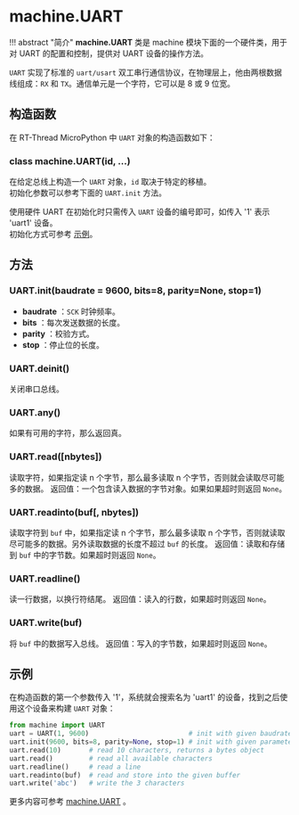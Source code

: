 # machine.UART 

!!! abstract "简介"
    **machine.UART** 类是 machine 模块下面的一个硬件类，用于对 UART 的配置和控制，提供对 UART 设备的操作方法。

`UART` 实现了标准的 `uart/usart` 双工串行通信协议，在物理层上，他由两根数据线组成：`RX` 和 `TX`。通信单元是一个字符，它可以是 8 或 9 位宽。

## 构造函数

在 RT-Thread MicroPython 中 `UART` 对象的构造函数如下：

### **class machine.UART**(id, ...)
在给定总线上构造一个 `UART` 对象，`id` 取决于特定的移植。  
初始化参数可以参考下面的 `UART.init` 方法。 

使用硬件 UART 在初始化时只需传入 `UART` 设备的编号即可，如传入 '1' 表示 'uart1' 设备。   
初始化方式可参考 [示例](#_3)。

## 方法

### **UART.init**(baudrate = 9600, bits=8, parity=None, stop=1)
- **baudrate** ：`SCK` 时钟频率。
- **bits** ：每次发送数据的长度。
- **parity** ：校验方式。
- **stop** ：停止位的长度。

### **UART.deinit**()
关闭串口总线。

### **UART.any**()
如果有可用的字符，那么返回真。

### **UART.read**([nbytes])
读取字符，如果指定读 n 个字节，那么最多读取 n 个字节，否则就会读取尽可能多的数据。
返回值：一个包含读入数据的字节对象。如果如果超时则返回 `None`。

### **UART.readinto**(buf[, nbytes])
读取字符到 `buf` 中，如果指定读 n 个字节，那么最多读取 n 个字节，否则就读取尽可能多的数据。另外读取数据的长度不超过 `buf` 的长度。
返回值：读取和存储到 `buf` 中的字节数。如果超时则返回 `None`。

### **UART.readline**()
读一行数据，以换行符结尾。
返回值：读入的行数，如果超时则返回 `None`。

### **UART.write**(buf)
将 `buf` 中的数据写入总线。
返回值：写入的字节数，如果超时则返回 `None`。

## 示例

在构造函数的第一个参数传入 '1'，系统就会搜索名为 'uart1' 的设备，找到之后使用这个设备来构建 `UART` 对象：

```python
from machine import UART
uart = UART(1, 9600)                         # init with given baudrate
uart.init(9600, bits=8, parity=None, stop=1) # init with given parameters
uart.read(10)       # read 10 characters, returns a bytes object
uart.read()         # read all available characters
uart.readline()     # read a line
uart.readinto(buf)  # read and store into the given buffer
uart.write('abc')   # write the 3 characters
```

  更多内容可参考 [machine.UART](http://docs.micropython.org/en/latest/pyboard/library/machine.UART.html) 。